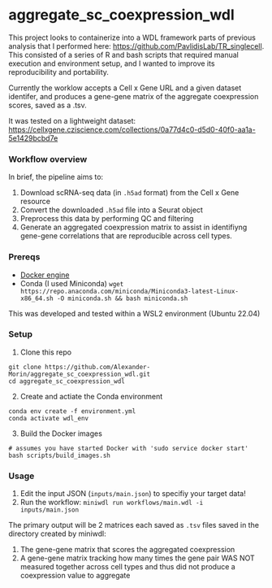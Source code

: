 # aggregate_sc_coexpression_wdl

This project looks to containerize into a WDL framework parts of previous analysis that I performed here: https://github.com/PavlidisLab/TR_singlecell.
This consisted of a series of R and bash scripts that required manual execution and environment setup, and I wanted to improve its reproducibility and portability.

Currently the worklow accepts a Cell x Gene URL and a given dataset identifer, and produces a gene-gene matrix of the aggregate coexpression scores, saved as a .tsv.

It was tested on a lightweight dataset: https://cellxgene.cziscience.com/collections/0a77d4c0-d5d0-40f0-aa1a-5e1429bcbd7e

### Workflow overview

In brief, the pipeline aims to:
1. Download scRNA-seq data (in ```.h5ad``` format) from the Cell x Gene resource
2. Convert the downloaded ```.h5ad``` file into a Seurat object
3. Preprocess this data by performing QC and filtering
4. Generate an aggregated coexpression matrix to assist in identifiyng gene-gene correlations that are reproducible across cell types.

### Prereqs

- [Docker engine](https://docs.docker.com/engine/install/ubuntu/)
- Conda (I used Miniconda) ``` wget https://repo.anaconda.com/miniconda/Miniconda3-latest-Linux-x86_64.sh -O miniconda.sh && bash miniconda.sh ```

This was developed and tested within a WSL2 environment (Ubuntu 22.04)

### Setup

1. Clone this repo
```
git clone https://github.com/Alexander-Morin/aggregate_sc_coexpression_wdl.git
cd aggregate_sc_coexpression_wdl
```
2. Create and actiate the Conda environment
```
conda env create -f environment.yml
conda activate wdl_env
```
3. Build the Docker images
```
# assumes you have started Docker with 'sudo service docker start'
bash scripts/build_images.sh
```

### Usage
1. Edit the input JSON (```inputs/main.json```) to specifiy your target data!
2. Run the workflow: ```miniwdl run workflows/main.wdl -i inputs/main.json```

The primary output will be 2 matrices each saved as ```.tsv``` files saved in the directory created by miniwdl:
1. The gene-gene matrix that scores the aggregated coexpression
2. A gene-gene matrix tracking how many times the gene pair WAS NOT measured together across cell types and thus did not produce a coexpression value to aggregate

